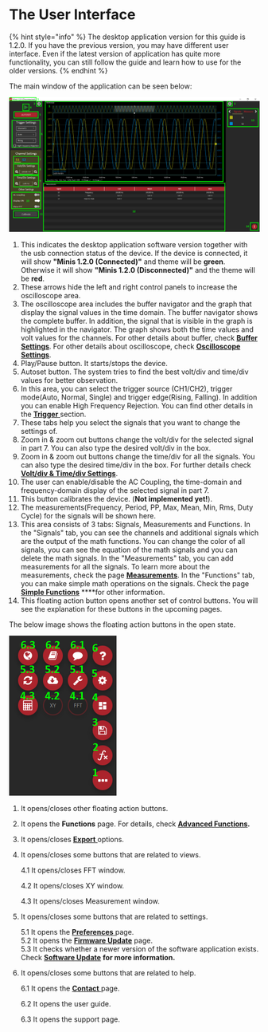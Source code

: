 # The User Interface

{% hint style="info" %}
The desktop application version for this guide is 1.2.0. If you have the previous version, you may have different user interface. Even if the latest version of application has quite more functionality, you can still follow the guide and learn how to use for the older versions.
{% endhint %}

The main window of the application can be seen below:

![](../../../../.gitbook/assets/image%20%28103%29.png)

1. This indicates the desktop application software version together with the usb connection status of the device. If the device is connected, it will show **"Minis 1.2.0 \(Connected\)"** and theme will be **green**. Otherwise it will show **"Minis 1.2.0 \(Disconnected\)"** and the theme will be **red**.
2. These arrows hide the left and right control panels to increase the oscilloscope area.
3. The oscilloscope area includes the buffer navigator and the graph that display the signal values in the time domain. The buffer navigator shows the complete buffer. In addition, the signal that is visible in the graph is highlighted in the navigator. The graph shows both the time values and volt values for the channels. For other details about buffer, check [**Buffer Settings**](buffer-settings.md). For other details about oscilloscope, check [**Oscilloscope Settings**](scope-settings/).
4. Play/Pause button. It starts/stops the device.
5. Autoset button. The system tries to find the best volt/div and time/div values for better observation.
6.  In this area, you can select the trigger source \(CH1/CH2\), trigger mode\(Auto, Normal, Single\) and trigger edge\(Rising, Falling\). In addition you can enable High Frequency Rejection. You can find other details in the [**Trigger** ](scope-settings/trigger.md)section.
7. These tabs help you select the signals that you want to change the settings of.
8. Zoom in & zoom out buttons change the volt/div for the selected signal in part 7. You can also type the desired volt/div in the box. 
9. Zoom in & zoom out buttons change the time/div for all the signals. You can also type the desired time/div in the box. For further details check [**Volt/div & Time/div Settings**](scope-settings/volt-div-and-time-div-settings.md).
10. The user can enable/disable the AC Coupling, the time-domain and frequency-domain display of the selected signal in part 7.
11. This button calibrates the device. \(**Not implemented yet!**\).
12. The measurements\(Frequency, Period, PP, Max, Mean, Min, Rms, Duty Cycle\) for the signals will be shown here.
13. This area consists of 3 tabs: Signals, Measurements and Functions. In the "Signals" tab, you can see the channels and additional signals which are the output of the math functions. You can change the color of all signals, you can see the equation of the math signals and you can delete the math signals. In the "Measurements" tab, you can add measurements for all the signals. To learn more about the measurements, check the page [**Measurements**](measurements.md). In the "Functions" tab, you can make simple math operations on the signals. Check the page [**Simple Functions**](simple-functions.md) ****for other information.
14. This floating action button opens another set of control buttons. You will see the explanation for these buttons in the upcoming pages.

The below image shows the floating action buttons in the open state.

![](../../../../.gitbook/assets/image%20%28100%29.png)

1. It opens/closes other floating action buttons.
2. It opens the **Functions** page. For details, check [**Advanced Functions**](custom-functions.md)**.**
3. It opens/closes [**Export** ](export.md)options.
4. It opens/closes some buttons that are related to views.

   4.1 It opens/closes FFT window.

   4.2 It opens/closes XY window.

   4.3 It opens/closes Measurement window.

5. It opens/closes some buttons that are related to settings.

   5.1 It opens the [**Preferences** ](preferences.md)page.  
   5.2 It opens the [**Firmware Update**](firmware-update.md) page.  
   5.3 It checks whether a newer version of the software application exists. Check [**Software Update**](software-update.md) ****for more information**.**

6. It opens/closes some buttons that are related to help.

   6.1 It opens the [**Contact** ](contact.md)page.

   6.2 It opens the user guide.

   6.3 It opens the support page. 

